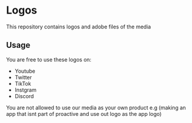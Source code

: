 # Logos
This repository contains logos and adobe files of the media

## Usage

You are free to use these logos on:
- Youtube
- Twitter
- TikTok
- Instgram
- Discord

You are not allowed to use our media as your own product e.g (making an app that isnt part of proactive and use out logo as the app logo)

